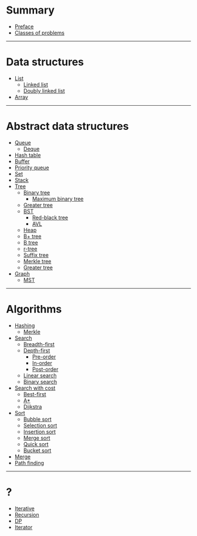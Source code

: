 # Summary

- [Preface](./preface.md)
- [Classes of problems](./classes-of-problems.md)
 
---

# Data structures

- [List](./data-structures/list.md)
    - [Linked list](./data-structures/linked-list.md)
    - [Doubly linked list](./data-structures/doubly-linked-list.md)
- [Array](./data-structures/array.md)

---

# Abstract data structures

- [Queue](./data-structures/queue.md)
    - [Deque](./data-structures/deque.md)
- [Hash table](./data-structures/hash-map.md)
- [Buffer]()
- [Priority queue](./data-structures/priority-queue.md)
- [Set](./data-structures/set.md)
- [Stack](./data-structures/stack.md)
- [Tree](./data-structures/tree.md)
    - [Binary tree](./data-structures/binary-tree.md)
      - [Maximum binary tree](./data-structures/maximum-binary-tree.md)
    - [Greater tree]()
    - [BST](./data-structures/bst.md)
        - [Red-black tree]()
        - [AVL](./data-structures/avl-tree.md)
    - [Heap](./data-structures/heap.md)
    - [B+ tree](./data-structures/b+-tree.md)
    - [B tree]()
    - [r-tree]()
    - [Suffix tree]()
    - [Merkle tree]()
    - [Greater tree]()
- [Graph](./data-structures/graph.md)
    - [MST](./data-structures/mst.md)

---

# Algorithms

- [Hashing]()
  - [Merkle]()
- [Search](./algorithms/search/index.md)
    - [Breadth-first](./algorithms/search/breadth-first.md)
    - [Depth-first](./algorithms/search/depth-first/index.md)
        - [Pre-order](./algorithms/search/depth-first/pre-order.md)
        - [In-order](./algorithms/search/depth-first/in-order.md)
        - [Post-order](./algorithms/search/depth-first/post-order.md)
    - [Linear search]()
    - [Binary search]()
- [Search with cost]()
    - [Best-first]()
    - [A*]()
    - [Dijkstra](./algorithms/search/dijkstra.md)
- [Sort]()
    - [Bubble sort](./algorithms/sort/bubble-sort.md)
    - [Selection sort]()
    - [Insertion sort]()
    - [Merge sort](./algorithms/sort/merge-sort.md)
    - [Quick sort](./algorithms/sort/quick-sort.md)
    - [Bucket sort]()
- [Merge]()
- [Path finding](./algorithms/path-finding/index.md)

---

# ?

- [Iterative]()
- [Recursion](./something/recursion.md)
- [DP]()
- [Iterator]()
